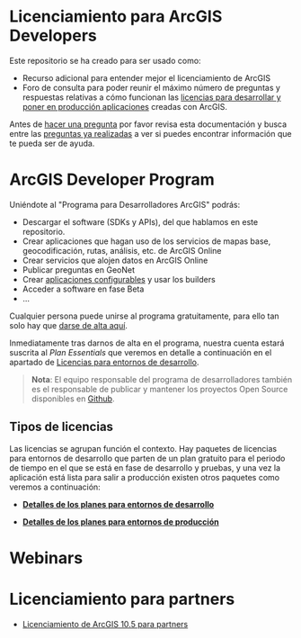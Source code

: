 # Licenciamiento para ArcGIS Developers

Este repositorio se ha creado para ser usado como:
* Recurso adicional para entender mejor el licenciamiento de ArcGIS 
* Foro de consulta para poder reunir el máximo número de preguntas y respuestas relativas a cómo funcionan las [licencias para desarrollar y poner en producción aplicaciones](https://developers.arcgis.com/pricing/) creadas con ArcGIS.

Antes de [hacer una pregunta](https://github.com/esri-es/licenciamiento-developers/issues/new) por favor revisa esta documentación y busca entre las [preguntas ya realizadas](https://github.com/ArcGIS/developer-licensing/issues) a ver si puedes encontrar información que te pueda ser de ayuda.

# ArcGIS Developer Program

Uniéndote al "Programa para Desarrolladores ArcGIS" podrás:
* Descargar el software (SDKs y APIs), del que hablamos en este repositorio.
* Crear aplicaciones que hagan uso de los servicios de mapas base, geocodificación, rutas, análisis, etc. de ArcGIS Online 
* Crear servicios que alojen datos en ArcGIS Online
* Publicar preguntas en GeoNet
* Crear [aplicaciones configurables](https://esri-es.github.io/awesome-arcgis/arcgis/products/configurable-apps) y usar los builders
* Acceder a software en fase Beta
* ...

Cualquier persona puede unirse al programa gratuitamente, para ello tan solo hay que [darse de alta aquí](https://developers.arcgis.com/sign-up). 

Inmediatamente tras darnos de alta en el programa, nuestra cuenta estará suscrita al *Plan Essentials* que veremos en detalle a continuación en el apartado de [Licencias para entornos de desarrollo](entornos-de-desarrollo/README.md).

> **Nota**: El equipo responsable del programa de desarrolladores también es el responsable de publicar y mantener los proyectos Open Source disponibles en [Github](http://github.com/esri).

## Tipos de licencias

Las licencias se agrupan función el contexto. Hay paquetes de licencias para entornos de desarrollo que parten de un plan gratuito para el periodo de tiempo en el que se está en fase de desarrollo y pruebas, y una vez la aplicación está lista para salir a producción existen otros paquetes como veremos a continuación:

* **[Detalles de los planes para **entornos de desarrollo**](entornos-de-desarrollo/README.md)**

* **[Detalles de los planes para **entornos de producción**](entornos-de-produccion/README.md)**

# Webinars

# Licenciamiento para partners

* [Licenciamiento de ArcGIS 10.5 para partners](https://www.youtube.com/watch?v=WglgAsC4Wow)
